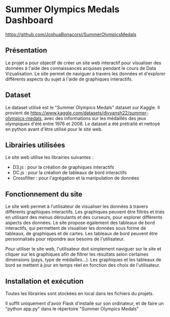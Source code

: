 # Summer Olympics Medals Dashboard

https://github.com/JoshuaBonacorsi/SummerOlympicsMedals

## Présentation

Le projet a pour objectif de créer un site web interactif pour visualiser des données à l'aide des connaissances acquises pendant le cours de Data Vizualisation. 
Le site permet de naviguer à travers les données et d'explorer différents aspects du sujet à l'aide de graphiques interactifs.

## Dataset

Le dataset utilisé est le "Summer Olympics Medals" dataset sur Kaggle. 
Il provient de https://www.kaggle.com/datasets/divyansh22/summer-olympics-medals, avec des informations sur les médaillés des jeux olympiques d'été entre 1976 et 2008. Le dataset a été prétraité et nettoyé en python avant d'être utilisé pour le site web.

## Librairies utilisées

Le site web utilise les librairies suivantes :

- D3.js : pour la création de graphiques interactifs
- DC.js : pour la création de tableaux de bord interactifs
- Crossfilter : pour l'agrégation et la manipulation de données

## Fonctionnement du site

Le site web permet à l'utilisateur de visualiser les données à travers différents graphiques interactifs. Les graphiques peuvent être filtrés et triés en utilisant des menus déroulants et des curseurs, pour explorer différents aspects des données.
Le site propose également des tableaux de bord interactifs, qui permettent de visualiser les données sous forme de tableaux, de graphiques et de cartes. 
Les tableaux de bord peuvent être personnalisés pour répondre aux besoins de l'utilisateur.

Pour utiliser le site web, l'utilisateur doit simplement naviguer sur le site et cliquer sur les graphiques afin de filtrer les résultats selon certaines dimensions (pays, type de médailles...). Les graphiques et les tableaux de bord se mettent à jour en temps réel en fonction des choix de l'utilisateur. 

## Installation et exécution

Toutes les librairies sont stockées en local dans les fichiers du projets.

Il suffit uniquement d'avoir Flask d'installé sur son ordinateur, et de faire un "python app.py" dans le répertoire "Summer Olympics Medals"
